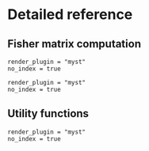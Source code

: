 # Detailed reference

## Fisher matrix computation

```{autodoc2-object} GWFish.modules.fishermatrix.compute_network_errors
render_plugin = "myst"
no_index = true
```

```{autodoc2-object} GWFish.modules.fishermatrix.compute_detector_fisher
render_plugin = "myst"
no_index = true
```

## Utility functions

```{autodoc2-object} GWFish.modules.fishermatrix.sky_localization_percentile_factor
render_plugin = "myst"
no_index = true
```
